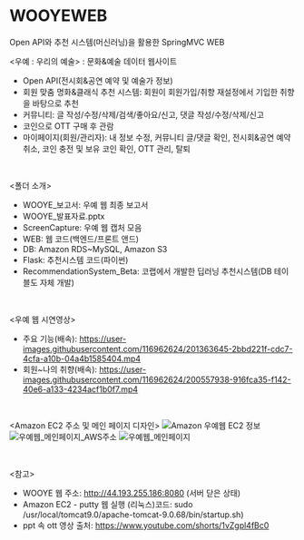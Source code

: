 # WOOYEWEB
Open API와 추천 시스템(머신러닝)을 활용한 SpringMVC WEB

<우예 : 우리의 예술>
: 문화&예술 데이터 웹사이트
- Open API(전시회&공연 예약 및 예술가 정보)
- 회원 맞춤 명화&클래식 추천 시스템: 회원이 회원가입/취향 재설정에서 기입한 취향을 바탕으로 추천
- 커뮤니티: 글 작성/수정/삭제/검색/좋아요/신고, 댓글 작성/수정/삭제/신고
- 코인으로 OTT 구매 후 관람
- 마이페이지(회원/관리자): 내 정보 수정, 커뮤니티 글/댓글 확인, 전시회&공연 예약 취소, 코인 충전 및 보유 코인 확인, OTT 관리, 탈퇴

<br>

<폴더 소개>
- WOOYE_보고서: 우예 웹 최종 보고서
- WOOYE_발표자료.pptx
- ScreenCapture: 우예 웹 캡처 모음
- WEB: 웹 코드(백엔드/프론트 앤드)
- DB: Amazon RDS~MySQL, Amazon S3
- Flask: 추천시스템 코드(파이썬)
- RecommendationSystem_Beta: 코랩에서 개발한 딥러닝 추천시스템(DB 테이블도 자체 개발)

<br>

<우예 웹 시연영상>
- 주요 기능(배속): https://user-images.githubusercontent.com/116962624/201363645-2bbd221f-cdc7-4cfa-a10b-04a4b1585404.mp4
- 회원~나의 취향(배속): https://user-images.githubusercontent.com/116962624/200557938-916fca35-f142-40e6-a133-4234acf1b0f7.mp4

<br>

<Amazon EC2 주소 및 메인 페이지 디자인>
![Amazon 우예웹 EC2 정보](https://user-images.githubusercontent.com/116962624/200503294-40f78c5e-2293-4ea8-94d9-02e4095c377d.PNG)
![우예웹_메인페이지_AWS주소](https://user-images.githubusercontent.com/116962624/200189422-905f7973-bfa0-4abc-a7a8-748fd75e8125.PNG)
![우예웹_메인페이지](https://user-images.githubusercontent.com/116962624/200186464-c68380ac-b387-4ebe-b56a-fcf95eef0933.jpeg)

<br>
  
<참고>
- WOOYE 웹 주소: http://44.193.255.186:8080 (서버 닫은 상태)
- Amazon EC2 - putty 웹 실행 (리눅스)코드: sudo /usr/local/tomcat9.0/apache-tomcat-9.0.68/bin/startup.sh)
- ppt 속 ott 영상 출처: https://www.youtube.com/shorts/1vZgpl4fBc0

